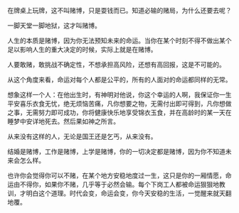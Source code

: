 在牌桌上玩牌，这不叫赌博，只是耍钱而已。知道必输的赌局，为什么还要去呢？

一脚天堂一脚地狱，这才叫赌博。

人生的本质是赌博，因为你无法预知未来的命运。当你在某个时刻不得不做出某个足以影响人生的重大决定的时候，实际上就是在赌博。

人要敢赌，敢挑战不确定性，不想承担高风险，还想有高回报，这是不可能的。

从这个角度来看，命运对每个人都是公平的，所有的人面对的命运都同样的无常。

想象这样一个人：在他出生时，有神明对他说，你这个幸运的人啊，我保证你一生平安喜乐衣食无忧，绝无烦恼苦痛，凡你想要之物，无需付出即可得到，凡你想做之事，无需努力即可成功，你将健康快乐地享受锦衣玉食，并在高龄时的某一天在睡梦中安详地死去。然后果如神之所言。

从来没有这样的人，无论是国王还是乞丐，从来没有。

结婚是赌博，工作是赌博，上学是赌博，你的一切决定都是赌博，因为你不知道未来会怎么样。

也许你会觉得你可以不赌，在某个地方安稳地度过一生，这只是你的一厢情愿，命运由不得你，如果你不赌，几乎等于必然会输。每个下岗工人都被命运狠狠地教训，才明白这个道理。时代会变，命运会变，你今天安稳的生活，一觉醒来就天翻地覆。